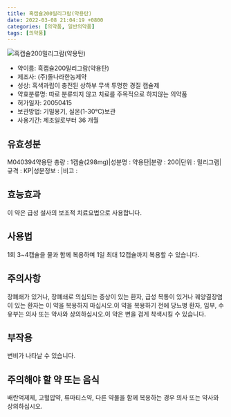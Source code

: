 ```yaml
---
title: 흑캡슐200밀리그람(약용탄)
date: 2022-03-08 21:04:19 +0800
categories: [의약품, 일반의약품]
tags: [의약품]
---
```

![흑캡슐200밀리그람(약용탄)](https://nedrug.mfds.go.kr/pbp/cmn/itemImageDownload/147428322126600125)

- 약이름: 흑캡슐200밀리그람(약용탄)
- 제조사: (주)돌나라한농제약
- 성상: 흑색과립이 충전된 상하부 무색 투명한 경질 캡슐제
- 약효분류명: 따로 분류되지 않고 치료를 주목적으로 하지않는 의약품
- 허가일자: 20050415
- 보관방법: 기밀용기, 실온(1-30℃)보관
- 사용기간: 제조일로부터 36 개월
## 유효성분
M040394약용탄
총량 : 1캡슐(298mg)|성분명 : 약용탄|분량 : 200|단위 : 밀리그램|규격 : KP|성분정보 : |비고 :
## 효능효과
이 약은 급성 설사의 보조적 치료요법으로 사용합니다.
## 사용법
1회 3~4캡슐을 물과 함께 복용하며 1일 최대 12캡슐까지 복용할 수 있습니다.
## 주의사항
장폐쇄가 있거나, 장폐쇄로 의심되는 증상이 있는 환자, 급성 복통이 있거나 궤양결장염이 있는 환자는 이 약을 복용하지 마십시오.이 약을 복용하기 전에 당뇨병 환자, 임부, 수유부는 의사 또는 약사와 상의하십시오.이 약은 변을 검게 착색시킬 수 있습니다.
## 부작용
변비가 나타날 수 있습니다.
## 주의해야 할 약 또는 음식
배란억제제, 고혈압약, 류마티스약, 다른 약물을 함께 복용하는 경우 의사 또는 약사와 상의하십시오.
